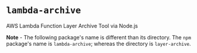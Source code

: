 # `lambda-archive` #

AWS Lambda Function Layer Archive Tool via Node.js

**Note** - The following package's name is different than its directory. The `npm` package's
name is `lambda-archive`; whereas the directory is `layer-archive`.
